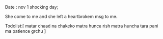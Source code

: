 Date  : nov 1 shocking day; 

She come to me and she left a heartbrokem msg to me.


Todolist:[
  matar chaad na chakeko matra hunca rish matra huncha
  tara pani ma patience grchu 
]